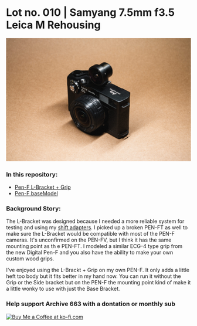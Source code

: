 # Lot no. 010 | Samyang 7.5mm f3.5 Leica M Rehousing

![productShot001](https://github.com/Archive-663/samyang7_5mm/blob/main/ASSETS/PRODUCT/sam7_5_product%20(13).jpg)

### In this repository:
- [Pen-F L-Bracket + Grip](https://github.com/Archive-663/olympusPENF/tree/main/L-Bracket)
- [Pen-F baseModel](https://github.com/Archive-663/olympusPENF/tree/main/baseBody)

### Background Story:
The L-Bracket was designed because I needed a more reliable system for testing and using my [shift adapters](https://github.com/Archive-663/lensAdapters/tree/main/Olympus%20PEN-F). I picked up a broken PEN-FT as well to make sure the L-Bracket would be compatible with most of the PEN-F cameras. It's unconfirmed on the PEN-FV, but I think it has the same mounting point as th e PEN-FT. I modeled a similar ECG-4 type grip from the new Digital Pen-F and you also have the ability to make your own custom wood grips.

I've enjoyed using the L-Brackt + Grip on my own PEN-F. It only adds a little heft too body but it fits better in my hand now. You can run it without the Grip or the Side bracket but on the PEN-F the mounting point kind of make it a little wonky to use with just the Base Bracket. 

### Help support Archive 663 with a dontation or monthly sub

<a href='https://ko-fi.com/P5P3MHMSF' target='_blank'><img height='36' style='border:0px;height:36px;' src='https://storage.ko-fi.com/cdn/kofi2.png?v=3' border='0' alt='Buy Me a Coffee at ko-fi.com' /></a>
